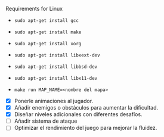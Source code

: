 

Requirements for Linux

- ```sudo apt-get install gcc```
- ```sudo apt-get install make```
- ```sudo apt-get install xorg```
- ```sudo apt-get install libxext-dev```
- ```sudo apt-get install libbsd-dev```
- ```sudo apt-get install libx11-dev```

- ```make run MAP_NAME=<nombre del mapa>```

- [X] Ponerle animaciones al jugador.
- [x] Añadir enemigos o obstáculos para aumentar la dificultad.
- [X] Diseñar niveles adicionales con diferentes desafíos.
- [ ] Añadir sistema de ataque
- [ ] Optimizar el rendimiento del juego para mejorar la fluidez.
